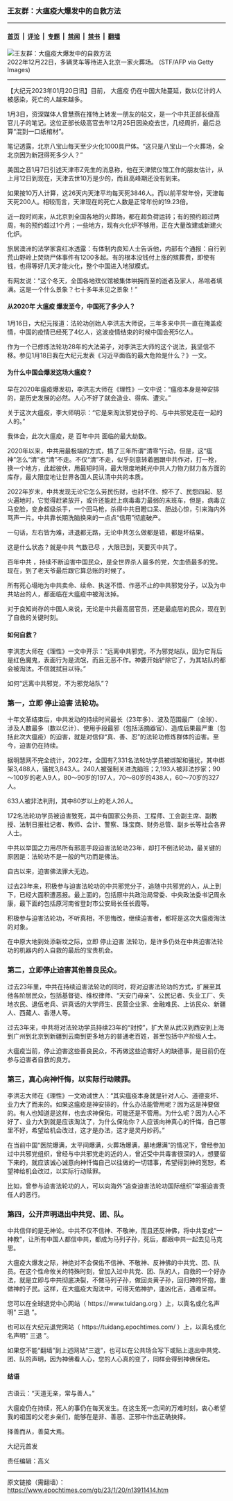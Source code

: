 ### 王友群：大瘟疫大爆发中的自救方法

---

#### [首页](../../../..?n13911414) &nbsp;|&nbsp; [评论](../../../../../epoch-comment?n13911414) &nbsp;|&nbsp; [专题](../../../../../epoch-special?n13911414) &nbsp;|&nbsp; [禁闻](../../../../../epoch-news?n13911414) &nbsp;|&nbsp; [禁书](../../../../../books?n13911414) &nbsp;|&nbsp; [翻墙](https://github.com/gfw-breaker/nogfw/blob/master/README.md?n13911414)


<div><img alt="王友群：大瘟疫大爆发中的自救方法" class="attachment-djy_600_400 size-djy_600_400 wp-post-image" src="https://i.epochtimes.com/assets/uploads/2023/01/id13911416-GettyImages-1245779422-600x400-1-600x399.jpg"/>
<div class="caption">
 2022年12月22日，多辆灵车等待进入北京一家火葬场。 (STF/AFP via Getty Images)
</div></div><hr/><div class="post_content" id="artbody" itemprop="articleBody">
 <!-- article content begin -->
 <p>
  【大纪元2023年01月20日讯】目前，
  <ok href="https://www.epochtimes.com/gb/tag/%E5%A4%A7%E7%98%9F%E7%96%AB.html">
   大瘟疫
  </ok>
  仍在中国大陆蔓延，数以亿计的人被感染，死亡的人越来越多。
 </p>
 <p style="font-weight: 400;">
  1月3日，资深媒体人曾慧燕在推特上转发一朋友的帖文，是一个中共正部长级高官儿子的笔记。这位正部长级高官去年12月25日因染疫去世，几经周折，最后总算“混到一口纸棺材”。
 </p>
 <p style="font-weight: 400;">
  笔记透露，北京八宝山每天至少火化1000具尸体。“这只是八宝山一个火葬场，全北京因为新冠得死多少人？”
 </p>
 <p style="font-weight: 400;">
  美国之音1月7日引述天津市Z先生的消息称，他在天津殡仪馆工作的朋友估计，从上月12日到现在，天津去世10万是少的，而且高峰期还没有到来。
 </p>
 <p style="font-weight: 400;">
  如果按10万人计算，这26天内天津平均每天死3846人。而以前平常年份，天津每天死200人。相较而言，天津现在的死亡人数是正常年份的19.23倍。
 </p>
 <p style="font-weight: 400;">
  近一段时间来，从北京到全国各地的火葬场，都在超负荷运转；有的预约超过两周，有的预约超过1个月；一些地方，现有火化炉不够用，正在大量改建或新建火化炉。
 </p>
 <p style="font-weight: 400;">
  旅居澳洲的法学家袁红冰透露：有体制内良知人士告诉他，内部有个通报：自行到荒山野岭上焚烧尸体事件有1200多起。有的根本没钱付上涨的殡葬费，即使有钱，也得等好几天才能火化，整个中国进入地狱模式。
 </p>
 <p style="font-weight: 400;">
  有网友说：“这个冬天，全国各地殡仪馆被集体哄拥而至的逝者及家人，吊唁者填满。这是一个什么景象？七十多年未见之景象！”
 </p>
 <h4 style="font-weight: 400;">
  <strong>
   从2020年
   <ok href="https://www.epochtimes.com/gb/tag/%E5%A4%A7%E7%98%9F%E7%96%AB.html">
    大瘟疫
   </ok>
   爆发至今，中国死了多少人？
  </strong>
 </h4>
 <p style="font-weight: 400;">
  1月16日，大纪元报道：法轮功创始人李洪志大师说，三年多来中共一直在掩盖疫情，中国的疫情已经死了4亿人，这波疫情结束的时候中国会死5亿人。
 </p>
 <p style="font-weight: 400;">
  作为一个已修炼法轮功28年的大法弟子，对李洪志大师的这个说法，我坚信不移。参见1月18日我在大纪元发表《习近平面临的最大危险是什么？》一文。
 </p>
 <h4 style="font-weight: 400;">
  <strong>
   为什么中国会爆发这场大瘟疫？
  </strong>
 </h4>
 <p style="font-weight: 400;">
  早在2020年瘟疫爆发初，李洪志大师在《理性》一文中说：“瘟疫本身是神安排的，是历史发展的必然。人心不好了就会造业、得病、遭灾。”
 </p>
 <p style="font-weight: 400;">
  关于这次大瘟疫，李大师明示：“它是来淘汰邪党份子的、与中共邪党走在一起的人的。”
 </p>
 <p style="font-weight: 400;">
  我体会，此次大瘟疫，是
  <ok href="https://www.epochtimes.com/gb/tag/%E7%99%BE%E5%B9%B4%E4%B8%AD%E5%85%B1.html">
   百年中共
  </ok>
  面临的最大劫数。
 </p>
 <p style="font-weight: 400;">
  2020年以来，中共用最极端的方式，搞了三年所谓“清零”行动，但是，这“瘟神”怎么“清”也“清”不走。不仅“清”不走，似乎刻意转着圈跟中共作对，打一枪，换一个地方，此起彼伏，用最短时间，最大限度地耗光中共人力物力财力各方面的库存，最大限度地让世界各国人民认清中共的本质。
 </p>
 <p style="font-weight: 400;">
  2022年岁末，中共发现无论它怎么劳民伤财，也封不住、控不了、民怨四起、怒火遍地时，它觉得赶紧放开，或许还能赶上病毒毒力最弱的末班车，但是，病毒立马变脸，变身超级杀手，一个回马枪，杀得中共目瞪口呆、胆战心惊，引来海内外骂声一片。中共靠长期洗脑换来的一点点“信用”彻底破产。
 </p>
 <p style="font-weight: 400;">
  一句话，左右皆为难，进退都无路，无论中共怎么做都是错，都是坏结果。
 </p>
 <p style="font-weight: 400;">
  这是什么状态？就是中共
  <ok href="https://www.epochtimes.com/gb/tag/%E6%B0%94%E6%95%B0%E5%B7%B2%E5%B0%BD.html">
   气数已尽
  </ok>
  ，大限已到，天要灭中共了。
 </p>
 <p style="font-weight: 400;">
  <ok href="https://www.epochtimes.com/gb/tag/%E7%99%BE%E5%B9%B4%E4%B8%AD%E5%85%B1.html">
   百年中共
  </ok>
  ，持续不断迫害中国民众，是全世界杀人最多的党，欠血债最多的党。现在，到了老天爷最后跟它算总账的时候了。
 </p>
 <p style="font-weight: 400;">
  所有死心塌地为中共卖命、续命、执迷不悟、作恶不止的中共邪党分子，以及为中共站台的人，都面临在大瘟疫中被淘汰掉。
 </p>
 <p style="font-weight: 400;">
  对于良知尚存的中国人来说，无论是中共最高层官员，还是最底层的民众，现在到了自救的关键时刻。
 </p>
 <h4 style="font-weight: 400;">
  <strong>
   如何自救？
  </strong>
 </h4>
 <p style="font-weight: 400;">
  李洪志大师在《理性》一文中开示：“远离中共邪党，不为邪党站队，因为它背后是红色魔鬼，表面行为是流氓，而且无恶不作。神要开始铲除它了，为其站队的都会被淘汰。不信就拭目以待。”
 </p>
 <p style="font-weight: 400;">
  如何“远离中共邪党，不为邪党站队”？
 </p>
 <h3 style="font-weight: 400;">
  <strong>
   第一，立即
   <ok href="https://www.epochtimes.com/gb/tag/%E5%81%9C%E6%AD%A2%E8%BF%AB%E5%AE%B3.html">
    停止迫害
   </ok>
   法轮功。
  </strong>
 </h3>
 <p style="font-weight: 400;">
  十年文革结束后，中共发动的持续时间最长（23年多）、波及范围最广（全球）、涉及人数最多（数以亿计）、使用手段最邪（包括活摘器官）、造成后果最严重（包括此次大瘟疫）的迫害，就是对信仰“真、善、忍”的法轮功修炼群体的迫害。至今，迫害仍在持续。
 </p>
 <p style="font-weight: 400;">
  据明慧网不完全统计，2022年，全国有7,331名法轮功学员被绑架和骚扰，其中绑架3,488人，骚扰3,843人。240人被强制关进洗脑班；2,193人被非法抄家；90～100岁的老人9人，80～90岁的197人，70～80岁的438人，60～70岁的327人。
 </p>
 <p style="font-weight: 400;">
  633人被非法判刑，其中80岁以上的老人26人。
 </p>
 <p style="font-weight: 400;">
  172名法轮功学员被迫害致死，其中有国家公务员、工程师、工会副主席、副教授、法制日报社记者、教师、会计、警察、珠宝商、财务总管、副乡长等社会各界人士。
 </p>
 <p style="font-weight: 400;">
  中共以举国之力用尽所有邪恶手段迫害法轮功23年，却打不倒法轮功，最关键的原因是：法轮功不是一般的气功而是佛法。
 </p>
 <p style="font-weight: 400;">
  自古以来，迫害佛法罪大无边。
 </p>
 <p style="font-weight: 400;">
  过去23年来，积极参与迫害法轮功的中共邪党分子，追随中共邪党的人，从上到下，已经大面积遭恶报。最上面的，包括原中共政治局常委、中央政法委书记周永康，最下面的包括原河南省登封市公安局长任长霞等。
 </p>
 <p style="font-weight: 400;">
  积极参与迫害法轮功，不听真相，不思悔改，继续迫害者，都将是这次大瘟疫淘汰的对象。
 </p>
 <p style="font-weight: 400;">
  在中原大地到处添新坟之际，立即
  <ok href="https://www.epochtimes.com/gb/tag/%E5%81%9C%E6%AD%A2%E8%BF%AB%E5%AE%B3.html">
   停止迫害
  </ok>
  法轮功，是许多仍处在中共迫害法轮功的机器内的人自救的最后的宝贵机会。
 </p>
 <h3 style="font-weight: 400;">
  <strong>
   第二，立即停止迫害其他善良民众。
  </strong>
 </h3>
 <p style="font-weight: 400;">
  过去23年里，中共在持续迫害法轮功的同时，将对迫害法轮功的方式，扩展至其他各阶层民众，包括基督徒、维权律师、“天安门母亲”、公民记者、失业工厂、失地农民、退伍老兵、讲真话的大学师生、民营企业家、金融难民、上访民众、新疆人、西藏人、香港人等。
 </p>
 <p style="font-weight: 400;">
  过去3年来，中共将对法轮功学员持续23年的“封控”，扩大至从武汉到西安到上海到广州到北京到新疆到云南到更多地方的普通老百姓，甚至包括中产阶级人士。
 </p>
 <p style="font-weight: 400;">
  大瘟疫当前，停止迫害这些善良民众，不再做这些迫害好人的缺德事，是目前仍在参与迫害者自救的良方。
 </p>
 <h3 style="font-weight: 400;">
  <strong>
   第三，真心向神忏悔，以实际行动赎罪。
  </strong>
 </h3>
 <p style="font-weight: 400;">
  李洪志大师在《理性》一文劝诫世人：“其实瘟疫本身就是针对人心、道德变坏、业力大了而来的。如果这瘟疫是神安排的，什么办法能管用呢？因为这是神要做的。有人也知道是这样，也去求神保佑，可能还是不管用。为什么呢？因为人心不好了、业力大到就是应该淘汰了，为什么保佑你？人应该向神真心的忏悔，自己哪里不好，希望给机会改过，这才是办法，这才是灵丹妙药。”
 </p>
 <p style="font-weight: 400;">
  在当前中国“医院爆满，太平间爆满，火葬场爆满，墓地爆满”的情况下，曾经参加过中共邪党组织，曾经与中共邪党走的近的人，曾近受中共毒害很深的人，想要留下来的，就应该诚心诚意向神忏悔自己以往做的一切错事，希望得到神的宽恕，希望神给机会改过，以实际行动赎罪。
 </p>
 <p style="font-weight: 400;">
  比如，曾参与迫害法轮功的人，可以向海外“追查迫害法轮功国际组织”举报迫害责任人的恶行。
 </p>
 <h3 style="font-weight: 400;">
  <strong>
   第四，公开声明退出中共党、团、队。
  </strong>
 </h3>
 <p style="font-weight: 400;">
  中共信仰的是无神论。中共不仅不信神、不敬神，而且还反神佛，将中共变成“一神教”，让所有中国人都信中共，都成为马列子孙，死后，都跟中共一起去见马克思。
 </p>
 <p style="font-weight: 400;">
  大瘟疫大爆发之际，神绝对不会保佑不信神、不敬神、反神佛的中共党、团、队员。在这个性命攸关的特殊时刻，曾加入过中共党、团、队的人，自救的一个好办法，就是立即与中共彻底决裂，不做马列子孙，做回炎黄子孙，回归神的怀抱，重做神的子民。这样，在大瘟疫大淘汰中，可得天佑神护，逢凶化吉，遇难呈祥。
 </p>
 <p style="font-weight: 400;">
  您可以在全球退党中心网站（
  <ok href="https://www.tuidang.org/">
   https://www.tuidang.org
  </ok>
  ）上，以真名或化名声明“
  <ok href="https://www.epochtimes.com/gb/tag/%E4%B8%89%E9%80%80.html">
   三退
  </ok>
  ”。
 </p>
 <p style="font-weight: 400;">
  也可以在大纪元退党网站（
  <ok href="https://tuidang.epochtimes.com/">
   https://tuidang.epochtimes.com/
  </ok>
  ）上，以真名或化名声明“
  <ok href="https://www.epochtimes.com/gb/tag/%E4%B8%89%E9%80%80.html">
   三退
  </ok>
  ”。
 </p>
 <p style="font-weight: 400;">
  如果您不能“翻墙”到上述网站“三退”，也可以在公共场合写下或贴上退出中共党、团、队的声明，因为神佛看人心，您的人心真的变了，同样会得到神佛保佑。
 </p>
 <h4 style="font-weight: 400;">
  <strong>
   结语
  </strong>
 </h4>
 <p style="font-weight: 400;">
  古语云：“天道无亲，常与善人。”
 </p>
 <p style="font-weight: 400;">
  大瘟疫仍在持续，死人的事仍在每天发生。在这生死一念间的万难时刻，衷心希望我的祖国的父老乡亲们，能够在是非、善恶、正邪中作出正确抉择。
 </p>
 <p style="font-weight: 400;">
  择善而从，善莫大焉。
 </p>
 <p style="font-weight: 400;">
  大纪元首发
 </p>
 <p style="font-weight: 400;">
  责任编辑：高义
 </p>
 <!-- article content end -->
 <div id="below_article_ad">
 </div>
</div>


---

原文链接（需翻墙）：https://www.epochtimes.com/gb/23/1/20/n13911414.htm